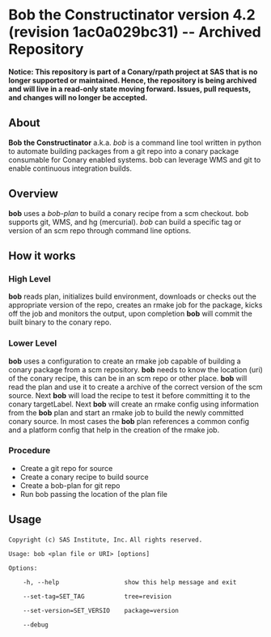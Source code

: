 # Bob the Constructinator version 4.2 (revision 1ac0a029bc31) -- Archived Repository


**Notice: This repository is part of a Conary/rpath project at SAS that is no longer supported or maintained. Hence, the repository is being archived and will live in a read-only state moving forward. Issues, pull requests, and changes will no longer be accepted.**

About
-----

**Bob the Constructinator** a.k.a. *bob* is a command line tool written in python to automate building packages from a git repo into a conary package consumable for Conary enabled systems. bob can leverage WMS and git to enable continuous integration builds.

Overview
---------

**bob** uses a *bob-plan* to build a conary recipe from a scm checkout. bob supports git, WMS, and hg (mercurial). *bob* can build a specific tag or version of an scm repo through command line options.

How it works
-------------

### High Level

**bob** reads plan, initializes build environment, downloads or checks out the appropriate version of the repo, creates an rmake job for the package, kicks off the job and monitors the output, upon completion **bob** will commit the built binary to the conary repo.

### Lower Level

**bob** uses a configuration to create an rmake job capable of building a conary package from a scm repository. **bob** needs to know the location (uri) of the conary recipe, this can be in an scm repo or other place. **bob** will read the plan and use it to create a archive of the correct version of the scm source. Next **bob** will load the recipe to test it before committing it to the conary targetLabel. Next **bob** will create an rmake config using information from the **bob** plan and start an rmake job to build the newly committed conary source. In most cases the **bob** plan references a common config and a platform config that help in the creation of the rmake job.

### Procedure

* Create a git repo for source
* Create a conary recipe to build source
* Create a bob-plan for git repo
* Run bob passing the location of the plan file




Usage
------

`Copyright (c) SAS Institute, Inc.`
`All rights reserved.`

`Usage: bob <plan file or URI> [options]`

`Options:`

`    -h, --help                  show this help message and exit`

`    --set-tag=SET_TAG           tree=revision`

`    --set-version=SET_VERSIO    package=version`

`    --debug`
